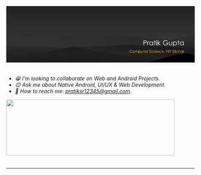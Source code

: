 <div align="center">
    <div>
		<img width="800px" src="assets/head.svg" alt="Hi 👋, I am Pratik Gupta">
	</div>
</div>
<br>

- *:grin: I’m looking to collaborate on Web and Android Projects.*
- *:blush: Ask me about Native Android, UI/UX & Web Development.*
- *:bell: How to reach me: [pratiksr12345@gmail.com](mailto:pratiksr12345@gmail.com).*

<div align="left">
    <img height="150px" width="450px" src="https://github-readme-stats.vercel.app/api?username=inomag&bg_color=292929&title_color=ffffff&text_color=fbc425&icon_color=ffffff&show_icons=true&count_private=true&hide_border=true&border_radius=0">
</div>

<br>

___
